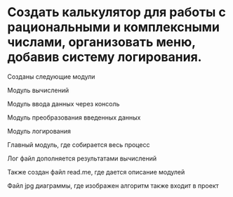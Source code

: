 # Создать калькулятор для работы с рациональными и комплексными числами, организовать меню, добавив  систему логирования.
Созданы следующие модули

Модуль вычислений

Модуль ввода данных через консоль

Модуль преобразования введенных данных

Модуль логирования

Главный модуль, где собирается весь процесс

Лог файл дополняется результатами вычислений

Также создан файл read.me, где дается описание модулей


Файл jpg диаграммы, где изображен алгоритм также входит в проект